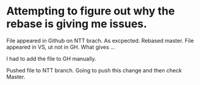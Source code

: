 # Attempting to figure out why the rebase is giving me issues.

File appeared in Github on NTT brach. As excpected. 
Rebased master.
File appeared in VS, ut not in GH. What gives ...

I had to add the file to GH manually.

Pushed file to NTT branch. Going to push this change and then check Master.